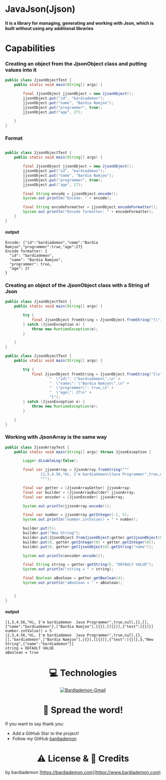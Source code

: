 # JavaJson(Jjson)

#### It is a library for managing, generating and working with Json, which is built without using any additional libraries

# Capabilities

### Creating an object from the JjsonObject class and putting values into it

```java
public class JjsonObjectTest {
    public static void main(String[] args) {

        final JjsonObject jjsonObject = new JjsonObject();
        jjsonObject.put("id", "bardiademon");
        jjsonObject.put("name", "Bardia Namjoo");
        jjsonObject.put("programmer", true);
        jjsonObject.put("age", 27);

    }
}
```

### Format

```java

public class JjsonObjectTest {
    public static void main(String[] args) {

        final JjsonObject jjsonObject = new JjsonObject();
        jjsonObject.put("id", "bardiademon");
        jjsonObject.put("name", "Bardia Namjoo");
        jjsonObject.put("programmer", true);
        jjsonObject.put("age", 27);

        final String encode = jjsonObject.encode();
        System.out.println("Encode: " + encode);

        final String encodeFormatter = jjsonObject.encodeFormatter();
        System.out.println("Encode formatter: " + encodeFormatter);
    }
}
```

#### output

```text
Encode: {"id":"bardiademon","name":"Bardia Namjoo","programmer":true,"age":27}
Encode formatter: {
  "id": "bardiademon",
  "name": "Bardia Namjoo",
  "programmer": true,
  "age": 27
}
```

### Creating an object of the JjsonObject class with a String of Json

```java
public class JjsonObjectTest {
    public static void main(String[] args) {

        try {
            final JjsonObject fromString = JjsonObject.fromString("{\"id\":\"bardiademon\",\"name\":\"Bardia Namjoo\",\"programmer\":true,\"age\":27}");
        } catch (JjsonException e) {
            throw new RuntimeException(e);
        }

    }
}
```

```java
public class JjsonObjectTest {
    public static void main(String[] args) {

        try {
            final JjsonObject fromString = JjsonObject.fromString("{\n" +
                    "  \"id\": \"bardiademon\",\n" +
                    "  \"name\": \"Bardia Namjoo\",\n" +
                    "  \"programmer\": true,\n" +
                    "  \"age\": 27\n" +
                    "}");
        } catch (JjsonException e) {
            throw new RuntimeException(e);
        }

    }
}
```

### Working with JjsonArray is the same way
```java
public class JjsonArrayTest {
    public static void main(String[] args) throws JjsonException {

        Logger.disableLog(false);

        final var jjsonArray = JjsonArray.fromString("""
                [1,5,4.56,"Hi, I'm bardiademon\tJava Programmer",true,null,{},[],{"name":"bardiademon"},["Bardia Namjoo"],[{}],[[{}]],{"test":[{}]}]
                """);

        final var getter = (JjsonArrayGetter) jjsonArray;
        final var builder = (JjsonArrayBuilder) jjsonArray;
        final var encoder = (JjsonEncoder) jjsonArray;

        System.out.println(jjsonArray.encode());

        final var number = jjsonArray.getInteger(-1, 5);
        System.out.println("number.intValue() = " + number);

        builder.put(5);
        builder.put("New String");
        builder.put(JjsonObject.fromJjsonObject(getter.getJjsonObject(8)));
        builder.put(0, getter.getInteger(0) + getter.getInteger(0));
        builder.put(8, getter.getJjsonObject(8).getString("name"));

        System.out.println(encoder.encode());

        final String string = getter.getString(5, "DEFAULT VALUE");
        System.out.println("string = " + string);

        final Boolean aBoolean = getter.getBoolean(4);
        System.out.println("aBoolean = " + aBoolean);


    }
}
```
#### output
```text
[1,5,4.56,"Hi, I'm bardiademon	Java Programmer",true,null,{},[],{"name":"bardiademon"},["Bardia Namjoo"],[{}],[[{}]],{"test":[{}]}]
number.intValue() = 5
[2,5,4.56,"Hi, I'm bardiademon	Java Programmer",true,null,{},[],"bardiademon",["Bardia Namjoo"],[{}],[[{}]],{"test":[{}]},5,"New String",{"name":"bardiademon"}]
string = DEFAULT VALUE
aBoolean = true
```

<h1 align="center">
    💻 Technologies
</h1>

<div align="center">
    <a href="https://java.dev" target="_blank"><img src="https://img.shields.io/badge/-Java-0D1117?style=for-the-badge&logo=java" alt="Bardiademon-Gmail"></a>
</div>

<h1 align="center">
    🌟 Spread the word!
</h1>

If you want to say thank you:

- Add a GitHub Star to the project!
- Follow my GitHub [bardiademon](https://github.com/bardiademon)

<h1 align="center">
    ⚠️ License & 📝 Credits
</h1>

by bardiademon [https://bardiademon.com](https://www.bardiademon.com)